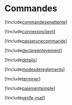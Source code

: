 # Commandes

[!include[commandesenattente](commandes.commandesenattente.autogen.md)]

[!include[connexionclient](commandes.connexionclient.autogen.md)]

[!include[passerunecommande](commandes.passerunecommande.autogen.md)]

[!include[declareenlevement](commandes.declareenlevement.autogen.md)]

[!include[details](commandes.details.autogen.md)]

[!include[modesdereglements](commandes.modesdereglements.autogen.md)]

[!include[terminer](commandes.terminer.autogen.md)]

[!include[paiementsimple](commandes.paiementsimple.autogen.md)]

[!include[verife-mail](commandes.verife-mail.autogen.md)]























































































































